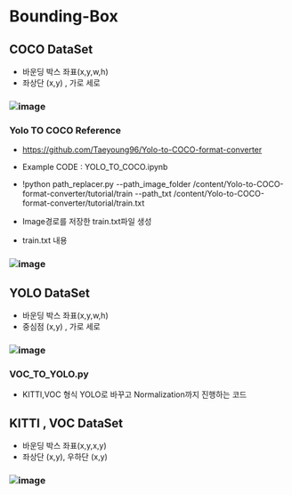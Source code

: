 # Bounding-Box

## COCO DataSet
- 바운딩 박스 좌표(x,y,w,h)
- 좌상단 (x,y) , 가로 세로
### ![image](https://user-images.githubusercontent.com/54635552/178009306-be313108-f687-4583-bb5e-95f8f8f1a1a9.png)
### Yolo TO COCO Reference
- https://github.com/Taeyoung96/Yolo-to-COCO-format-converter

- Example CODE : YOLO_TO_COCO.ipynb

- !python path_replacer.py --path_image_folder /content/Yolo-to-COCO-format-converter/tutorial/train --path_txt /content/Yolo-to-COCO-format-converter/tutorial/train.txt
- Image경로를 저장한 train.txt파일 생성
- train.txt 내용
### ![image](https://user-images.githubusercontent.com/54635552/178026394-61837e54-d9af-47bf-b0d2-8a1649454146.png)

## YOLO DataSet
- 바운딩 박스 좌표(x,y,w,h)
- 중심점 (x,y) , 가로 세로
### ![image](https://user-images.githubusercontent.com/54635552/178009327-939cdc01-9e40-4678-a493-e7c78a07faac.png)
### VOC_TO_YOLO.py
- KITTI,VOC 형식 YOLO로 바꾸고 Normalization까지 진행하는 코드

## KITTI , VOC DataSet
- 바운딩 박스 좌표(x,y,x,y)
- 좌상단 (x,y), 우하단 (x,y)
### ![image](https://user-images.githubusercontent.com/54635552/178009347-e9fc319d-aa20-4c9f-aac7-3f40d3142dc2.png)
